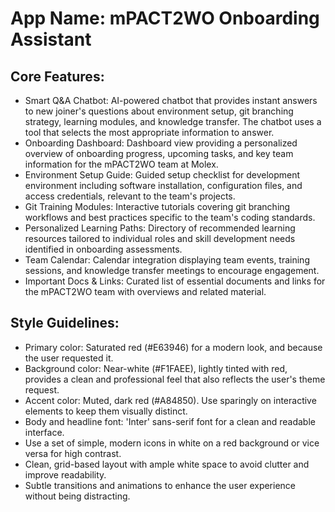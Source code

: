 # **App Name**: mPACT2WO Onboarding Assistant

## Core Features:

- Smart Q&A Chatbot: AI-powered chatbot that provides instant answers to new joiner's questions about environment setup, git branching strategy, learning modules, and knowledge transfer. The chatbot uses a tool that selects the most appropriate information to answer.
- Onboarding Dashboard: Dashboard view providing a personalized overview of onboarding progress, upcoming tasks, and key team information for the mPACT2WO team at Molex.
- Environment Setup Guide: Guided setup checklist for development environment including software installation, configuration files, and access credentials, relevant to the team's projects.
- Git Training Modules: Interactive tutorials covering git branching workflows and best practices specific to the team's coding standards.
- Personalized Learning Paths: Directory of recommended learning resources tailored to individual roles and skill development needs identified in onboarding assessments.
- Team Calendar: Calendar integration displaying team events, training sessions, and knowledge transfer meetings to encourage engagement.
- Important Docs & Links: Curated list of essential documents and links for the mPACT2WO team with overviews and related material.

## Style Guidelines:

- Primary color: Saturated red (#E63946) for a modern look, and because the user requested it.
- Background color: Near-white (#F1FAEE), lightly tinted with red, provides a clean and professional feel that also reflects the user's theme request.
- Accent color: Muted, dark red (#A84850). Use sparingly on interactive elements to keep them visually distinct.
- Body and headline font: 'Inter' sans-serif font for a clean and readable interface.
- Use a set of simple, modern icons in white on a red background or vice versa for high contrast.
- Clean, grid-based layout with ample white space to avoid clutter and improve readability.
- Subtle transitions and animations to enhance the user experience without being distracting.